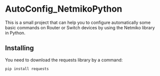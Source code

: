 # AutoConfig_NetmikoPython
This is a small project that can help you to configure automatically some basic commands on Router or Switch devices by using the Netmiko library in Python.
## Installing
You need to download the requests library by a command:
```
pip install requests
```
